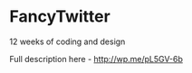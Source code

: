 FancyTwitter
============

12 weeks of coding and design

Full description here - http://wp.me/pL5GV-6b

